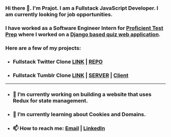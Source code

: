 ### Hi there 👋. I'm Prajot. I am a Fullstack JavaScript Developer. I am currently looking for job opportunities.

### I have worked as a Software Engineer Intern for [Proficient Test Prep](https://www.proficienttestprep.com) where I worked on a [Django based quiz web application](https://quizly.proficienttestprep.com/).

### Here are a few of my projects: 

* ### Fullstack Twitter Clone [LINK](https://socialist-poutine-39664.herokuapp.com/) | [REPO](https://github.com/prajotsurey/fullstack-twitter-clone)
* ### Fullstack Tumblr Clone [LINK](https://polar-falls-76219.herokuapp.com/) | [SERVER](https://github.com/prajotsurey/tumblr-clone-server) | [Client](https://github.com/prajotsurey/tumblr-clone-client)

---
- ### 🔭 I’m currently working on building a website that uses Redux for state management.
- ### 🌱 I’m currently learning about Cookies and Domains.
- ### 📫 How to reach me: [Email](mailto:prajotsurey@gmail.com) | [LinkedIn](https://www.linkedin.com/in/prajotsurey/)

